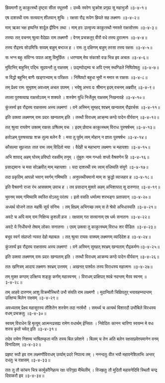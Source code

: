 ह्रियमाणौ तु काकुत्स्थौ दृष्ट्वा सीता रघूत्तमौ  ।
उच्चैः स्वरेण चुक्रोश प्रगृह्य सु महाभुजौ  ॥३-४-१॥

एष दाशरथी रामः सत्यवान् शीलवान् शुचिः  ।
रक्षसा रौद्र रूपेण ह्रियते सह लक्ष्मणः  ॥३-४-२॥

माम् ऋका भक्ष इष्यन्ति शार्दूल द्वीपिनः तथा ।
माम् हरः उत्सृज्य काकुत्स्थौ नमस्ते राक्षसोत्तमः ॥३-४-३॥

तस्याः तत् वचनम् श्रुत्वा वैदेह्याः राम लक्ष्मणौ ।
वेगम् प्रचक्रतुर् वीरौ वधे तस्य दुरात्मनः ॥३-४-४॥

तस्य रौद्रस्य सोउमित्रिः सव्यम् बाहुम् बभञ्ज ह  ।
रामः तु दक्षिणम् बाहुम् तरसा तस्य रक्षसः  ॥३-४-५॥

सः भग्न बहुः संविग्नः पपात आशु विमूर्छितः  ।
धरण्याम् मेघ संकाशो वज्र भिन्न इव अचलः  ॥३-४-६॥

मुष्टिभिर् बाहुभिर् पद्भिः सूदयन्तौ तु राक्षसम् ।
उद्यम्योद्यम्य च अपि एनम् स्थण्डिले निष्पिपेषतुः ॥३-४-७॥

स विद्धो बहुभिर् बाणैः खड्गाभ्याम् च परिक्षतः ।
निष्पिष्टो बहुधा भूमौ न ममार स राक्षसः ॥३-४-८॥

तम् प्रेक्ष्य रामः सुभृशम् अवध्यम् अचल उपमम् ।
भयेषु अभय दः श्रीमान् इदम् वचनम् अब्रवीत्  ॥३-४-९॥

तपसा पुरुषव्याघ्र राक्षसोऽयम् न शक्यते ।
शस्त्रेण युधि निर्जेतुम् राक्षसम् निखनावहे ॥३-४-१०॥

कुंजर्स्य इव रौद्रस्य राक्षसस्य अस्य लक्ष्मण! ।
वने अस्मिन् सुमहद् श्वभ्रम् खन्यताम् रौद्रवर्चसः ॥३-४-११॥

इति उक्त्वा लक्ष्मणम् रामः प्रदरः खन्यताम् इति ।
तस्थौ विराधम् आक्र्म्य कण्ठे पादेन वीर्यवान्  ॥३-४-१२॥

तत् श्रुत्वा राघवेण उक्तम् राक्षसः प्रश्रितम् वचः ।
इदम् प्रोवाच काकुत्स्थम् विराधः पुरुषर्षभम् ॥३-४-१३॥

हतोऽहम् पुरुषव्याघ्रः शक्र तुल्य बलेन वै ।
मया तु पूर्वम् त्वम् मोहान् न ज्ञातः पुरुषर्षभः ॥३-४-१४॥

कौसल्या सुप्रजातः तात रामः त्वम् विदितो मया  ।
वैदेही च महाभागा लक्ष्मणः च महायशाः  ॥३-४-१५॥

अभि शापाद् अहम् घोरम् प्रविष्टो राक्ष्सीम् तनुम्  ।
तुंबुरुः नाम गन्धर्वः शप्तो वैश्रवणेन हि  ॥३-४-१६॥

प्रसाद्यमानः च मया सोऽब्रवीत् माम् महायशाः  ।
यदा दाशरथी रमः त्वाम् वधिष्यति संयुगे  ॥३-४-१७॥

तदा प्रकृतिम् आपन्नो भवान् स्वर्गम् गमिष्यति ।
अनुपस्थीयमानो माम् स क्रुद्धो व्याजहार ह  ॥३-४-१८॥

इति वैश्रवणो राजा रंभ आसक्तम् उवाच ह ।
तव प्रसादान् मुक्तो अहम् अभिशापात् सु दारुणात्  ॥३-४-१९॥

भुवनम् स्वम् गमिष्यामि स्वस्ति वोऽस्तु परंतप ।
इतो वसति धर्मात्मा शरभङ्गः प्रतापवान् ॥३-४-२०॥

अध्यर्थ योजने तातः महर्षिः सूर्य संनिभः ।
तम् क्षिप्रम् अभिगच्छ त्वम् स ते श्रेयो अभिधास्यति ॥३-४-२१॥

अवटे च अपि माम् राम निक्षिप्य कुशली व्रज ।
रक्षसाम् गत सत्त्वानाम् एष धर्मः सनातनः  ॥३-४-२२॥

अवटे ये निधीयन्ते तेषाम् लोकाः सनातनाः ।
एवम् उक्त्वा तु काकुत्स्थम् विराधः शर पीडितः ॥३-४-२३॥

बभूव स्वर्ग संप्राप्तो न्यस्त देहो महाबलः ।
तत् श्रुत्वा राघवः वाक्यम् लक्ष्मणम् व्यादिदेश ह ॥३-४-२४॥

कुंजर्स्य इव रौद्रस्य राक्षसस्य अस्य लक्ष्मण! ।
वने अस्मिन् सुमहत् श्वभ्रम् खन्यताम् रौद्रकर्मणः॥३-४-२५॥

इति उक्त्वा लक्ष्मणम् रामः प्रदरः खन्यताम् इति ।
तस्थौ विराधम् आक्रम्य कण्ठे पादेन वीर्यवान्  ॥३-४-२६॥

ततः खनित्रम् आदाय लक्ष्मणः श्वभ्रम् उत्तमम्  ।
अखनत् पार्श्वतः तस्य विराधस्य महात्मनः ॥३-४-२७॥

तम् मुक्त कण्ठम्  उत्क्षिप्य शङ्कु कर्णम् महास्वनम् ।
विराधम् प्राक्षिपत् श्वभ्रे नदन्तम् भैरव स्वनम् ॥३-४-२८॥

तम् आहवे दारुणम् आशु विक्रमौस्थिरौ उभौ संयति राम लक्ष्मणौ ।
मुदान्वितौ चिक्षिपतुर् भयावहम्नदन्तम् उत्क्षिप्य बिलेन राक्ष्सम् ॥३-४-२९॥

अवध्यताम् प्रेक्ष्य महासुरस्य तौशितेन शस्त्रेण तदा नरर्षभौ ।
समर्थ्य च अत्यर्थ विशारदौ उभौबिले विरधस्य वधम् प्रचक्रतुः ॥३-४-३०॥

स्वयम् विराधेन हि मृत्युम् आत्मनःप्रसह्य रामेण वधार्थम् ईप्सितः ।
निवेदितः कानन चारिणा स्वयम्न मे वधः शस्त्र कृतो भवेत् इति ॥३-४-३१॥

तदेव रामेण निशम्य भाषितम्कृता मतिः तस्य बिल प्रवेशने ।
बिलम् च तेन अति बलेन रक्षसाप्रवेश्यमानेन वनम् विनादितम् ॥३-४-३२॥

प्रहृष्ट रूपौ इव राम लक्ष्मणौविराधम् उर्व्याम् प्रदरे निपात्य तम् ।
ननन्दतुः वीत भयौ महावनेशिलाभिः अन्तर् दधतुः च राक्षसम् ॥३-४-३३॥

ततः तु तौ कांचन चित्र कार्मुकौनिहत्य रक्षः परिगृह्य मैथिलीम् ।
विजह्रतुः तौ मुदितौ महावनेदिवि स्थितौ चन्द्र दिवाकरौ इव ॥३-४-३४॥


